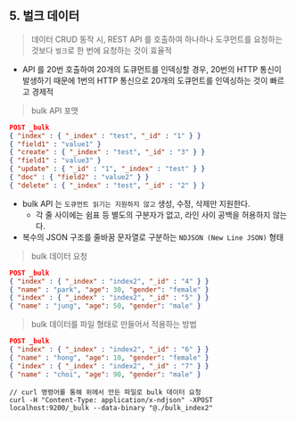 
## 5. 벌크 데이터

> 데이터 CRUD 동작 시, REST API 를 호출하여 하나하나 도쿠먼트를 요청하는 것보다 `벌크`로 한 번에 요청하는 것이 효율적

- API 를 20번 호출하여 20개의 도큐먼트를 인덱싱할 경우, 20번의 HTTP 통신이 발생하기 때문에 1번의 HTTP 통신으로 20개의 도큐먼트를 인덱싱하는 것이 빠르고 경제적

> bulk API 포맷

````json
POST _bulk
{ "index" : { "_index" : "test", "_id" : "1" } }
{ "field1" : "value1" }
{ "create" : { "_index" : "test", "_id" : "3" } }
{ "field1" : "value3" }
{ "update" : { "_id" : "1", "_index" : "test" } }
{ "doc" : { "field2" : "value2" } }
{ "delete" : { "_index" : "test", "_id" : "2" } }
````

- bulk API 는 `도큐먼트 읽기는 지원하지 않고` 생성, 수정, 삭제만 지원한다.
  - 각 줄 사이에는 쉼표 등 별도의 구분자가 없고, 라인 사이 공백을 허용하지 않는다.
- 복수의 JSON 구조를 줄바꿈 문자열로 구분하는 `NDJSON (New Line JSON)` 형태

> bulk 데이터 요청

````json
POST _bulk
{ "index" : { "_index" : "index2", "_id" : "4" } }
{ "name" : "park", "age": 30, "gender": "female" }
{ "index" : { "_index" : "index2", "_id" : "5" } }
{ "name" : "jung", "age": 50, "gender": "male" }
````

> bulk 데이터를 파일 형태로 만들어서 적용하는 방법

````json
POST _bulk
{ "index" : { "_index" : "index2", "_id" : "6" } }
{ "name" : "hong", "age": 10, "gender": "female" }
{ "index" : { "_index" : "index2", "_id" : "7" } }
{ "name" : "choi", "age": 90, "gender": "male" }
````

````
// curl 명령어를 통해 위에서 만든 파일로 bulk 데이터 요청
curl -H "Content-Type: application/x-ndjson" -XPOST localhost:9200/_bulk --data-binary "@./bulk_index2"
````
